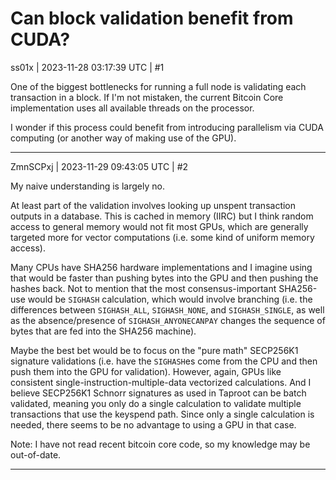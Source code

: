 # Can block validation benefit from CUDA?

ss01x | 2023-11-28 03:17:39 UTC | #1

One of the biggest bottlenecks for running a full node is validating each transaction in a block.
If I'm not mistaken, the current Bitcoin Core implementation uses all available threads on the processor.

I wonder if this process could benefit from introducing parallelism via CUDA computing (or another way of making use of the GPU).

-------------------------

ZmnSCPxj | 2023-11-29 09:43:05 UTC | #2

My naive understanding is largely no.

At least part of the validation involves looking up unspent transaction outputs in a database. This is cached in memory (IIRC) but I think random access to general memory would not fit most GPUs, which are generally targeted more for vector computations (i.e. some kind of uniform memory access).

Many CPUs have SHA256 hardware implementations and I imagine using that would be faster than pushing bytes into the GPU and then pushing the hashes back. Not to mention that the most consensus-important SHA256-use would be `SIGHASH` calculation, which would involve branching (i.e. the differences between `SIGHASH_ALL`, `SIGHASH_NONE`, and `SIGHASH_SINGLE`, as well as the absence/presence of `SIGHASH_ANYONECANPAY` changes the sequence of bytes that are fed into the SHA256 machine).

Maybe the best bet would be to focus on the "pure math" SECP256K1 signature validations (i.e. have the `SIGHASH`es come from the CPU and then push them into the GPU for validation).  However, again, GPUs like consistent single-instruction-multiple-data vectorized calculations. And I believe SECP256K1 Schnorr signatures as used in Taproot can be batch validated, meaning you only do a single calculation to validate multiple transactions that use the keyspend path. Since only a single calculation is needed, there seems to be no advantage to using a GPU in that case.

Note: I have not read recent bitcoin core code, so my knowledge may be out-of-date.

-------------------------

